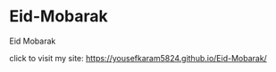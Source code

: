 # Eid-Mobarak
Eid Mobarak



click to visit my site: https://yousefkaram5824.github.io/Eid-Mobarak/

